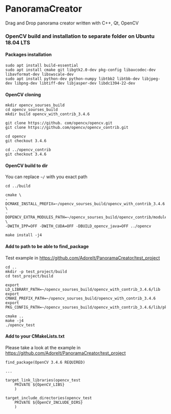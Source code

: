 # PanoramaCreator
Drag and Drop panorama creator written with C++, Qt, OpenCV 

### OpenCV build and installation to separate folder on Ubuntu 18.04 LTS

#### Packages installation

```
sudo apt install build-essential
sudo apt install cmake git libgtk2.0-dev pkg-config libavcodec-dev libavformat-dev libswscale-dev
sudo apt install python-dev python-numpy libtbb2 libtbb-dev libjpeg-dev libpng-dev libtiff-dev libjasper-dev libdc1394-22-dev
```

#### OpenCV cloning
```
mkdir opencv_sourses_build
cd opencv_sourses_build
mkdir build opencv_with_contrib_3.4.6

git clone https://github. com/opencv/opencv.git
git clone https://github.com/opencv/opencv_contrib.git

cd opencv
git checkout 3.4.6

cd ../opencv_contrib
git checkout 3.4.6
```

#### OpenCV build to dir

You can replace `~/` with you exact path
```
cd ../build

cmake \
-DCMAKE_INSTALL_PREFIX=~/opencv_sourses_build/opencv_with_contrib_3.4.6 \
-DOPENCV_EXTRA_MODULES_PATH=~/opencv_sourses_build/opencv_contrib/modules \
-DWITH_IPP=OFF -DWITH_CUDA=OFF -DBUILD_opencv_java=OFF ../opencv

make install -j4
```

#### Add to path to be able to find_package
Test example in https://github.com/AdoreIt/PanoramaCreator/test_project
```
cd ..
mkdir -p test_project/build
cd test_project/build

export LD_LIBRARY_PATH=~/opencv_sourses_build/opencv_with_contrib_3.4.6/lib
export CMAKE_PREFIX_PATH=~/opencv_sourses_build/opencv_with_contrib_3.4.6
export PKG_CONFIG_PATH=~/opencv_sourses_build/opencv_with_contrib_3.4.6/lib/pkgconfig

cmake ..
make -j4
./opencv_test
```

#### Add to your CMakeLists.txt
Please take a look at the example in https://github.com/AdoreIt/PanoramaCreator/test_project
```
find_package(OpenCV 3.4.6 REQUIRED)

...

target_link_libraries(opencv_test
	PRIVATE ${OpenCV_LIBS}
	)

target_include_directories(opencv_test
	PRIVATE ${OpenCV_INCLUDE_DIRS}
	)
```
